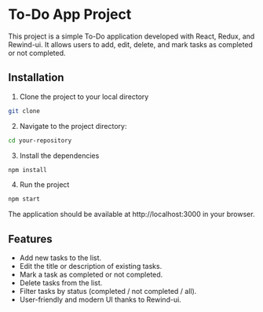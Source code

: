 # To-Do App Project

This project is a simple To-Do application developed with React, Redux, and Rewind-ui. It allows users to add, edit, delete, and mark tasks as completed or not completed.

## Installation

1. Clone the project to your local directory
```bash
git clone
```
2. Navigate to the project directory:
```bash
cd your-repository
```
3. Install the dependencies
```bash
npm install
```
4. Run the project
```bash
npm start
```

The application should be available at http://localhost:3000 in your browser.

## Features

- Add new tasks to the list.
- Edit the title or description of existing tasks.
- Mark a task as completed or not completed.
- Delete tasks from the list.
- Filter tasks by status (completed / not completed / all).
- User-friendly and modern UI thanks to Rewind-ui.